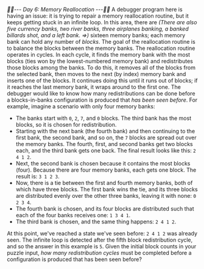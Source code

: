 *:calendar::calendar:--- Day 6: Memory Reallocation ---:calendar::calendar:*
A debugger program here is having an issue: it is trying to repair a memory reallocation routine, but it keeps getting stuck in an infinite loop.
In this area, there are _(There are also five currency banks, two river banks, three airplanes banking, a banked billards shot, and a left bank. =>)_ sixteen memory banks; each memory bank can hold any number of *blocks*. The goal of the reallocation routine is to balance the blocks between the memory banks.
The reallocation routine operates in cycles. In each cycle, it finds the memory bank with the most blocks (ties won by the lowest-numbered memory bank) and redistributes those blocks among the banks. To do this, it removes all of the blocks from the selected bank, then moves to the next (by index) memory bank and inserts one of the blocks. It continues doing this until it runs out of blocks; if it reaches the last memory bank, it wraps around to the first one.
The debugger would like to know how many redistributions can be done before a blocks-in-banks configuration is produced that *has been seen before*.
For example, imagine a scenario with only four memory banks:

- The banks start with `0`, `2`, `7`, and `0` blocks. The third bank has the most blocks, so it is chosen for redistribution.
- Starting with the next bank (the fourth bank) and then continuing to the first bank, the second bank, and so on, the `7` blocks are spread out over the memory banks. The fourth, first, and second banks get two blocks each, and the third bank gets one back. The final result looks like this: `2 4 1 2`.
- Next, the second bank is chosen because it contains the most blocks (four). Because there are four memory banks, each gets one block. The result is: `3 1 2 3`.
- Now, there is a tie between the first and fourth memory banks, both of which have three blocks. The first bank wins the tie, and its three blocks are distributed evenly over the other three banks, leaving it with none: `0 2 3 4`.
- The fourth bank is chosen, and its four blocks are distributed such that each of the four banks receives one: `1 3 4 1`.
- The third bank is chosen, and the same thing happens: `2 4 1 2`.

At this point, we've reached a state we've seen before: `2 4 1 2` was already seen. The infinite loop is detected after the fifth block redistribution cycle, and so the answer in this example is `5`.
Given the initial block counts in your puzzle input, *how many redistribution cycles* must be completed before a configuration is produced that has been seen before?
